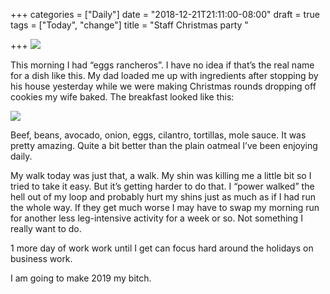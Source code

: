 +++
categories = ["Daily"]
date = "2018-12-21T21:11:00-08:00"
draft = true
tags = ["Today", "change"]
title = "Staff Christmas party "

+++
![](/uploads/1378702B-3F34-40DC-A867-31D1F57A98E3.jpeg)

This morning I had “eggs rancheros”. I have no idea if that’s the real name for a dish like this. My dad loaded me up with ingredients after stopping by his house yesterday while we were making Christmas rounds dropping off cookies my wife baked. The breakfast looked like this:

![](/uploads/927E1235-2783-413A-88F6-E2E7846E3465.jpeg)

Beef, beans, avocado, onion, eggs, cilantro, tortillas, mole sauce. It was pretty amazing. Quite a bit better than the plain oatmeal I’ve been enjoying daily.

My walk today was just that, a walk. My shin was killing me a little bit so I tried to take it easy. But it’s getting harder to do that. I “power walked” the hell out of my loop and probably hurt my shins just as much as if I had run the whole way. If they get much worse I may have to swap my morning run for another less leg-intensive activity for a week or so. Not something I really want to do.

1 more day of work work until I get can focus hard around the holidays on business work. 

I am going to make 2019 my bitch.